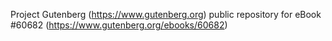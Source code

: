 Project Gutenberg (https://www.gutenberg.org) public repository for eBook #60682 (https://www.gutenberg.org/ebooks/60682)
